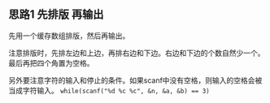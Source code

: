 ## 思路1 先排版 再输出

先用一个缓存数组排版，然后再输出。

注意排版时，先排左边和上边，再排右边和下边。右边和下边的个数自然少一个。最后再把四个角置为空格。

另外要注意字符的输入和停止的条件。如果scanf中没有空格，则输入的空格会被当成字符输入。
`while(scanf("%d %c %c", &n, &a, &b) == 3)`